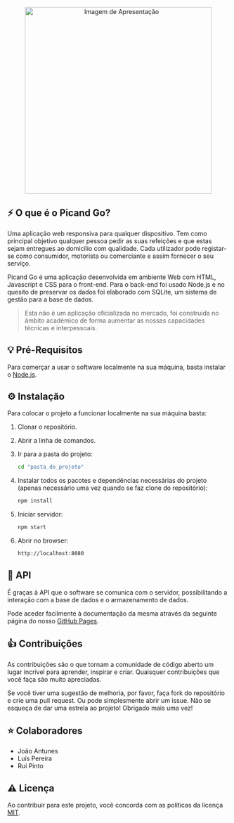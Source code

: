 <p align="center"><img width="425" src="http://luispereiralabs.com/assets/picand-go/page-cover.png" alt="Imagem de Apresentação"></p>

## ⚡️ O que é o Picand Go?

Uma aplicação web responsiva para qualquer dispositivo. Tem como principal objetivo qualquer pessoa pedir as suas refeições e que estas sejam entregues ao domicílio com qualidade. Cada utilizador pode registar-se como consumidor, motorista ou comerciante e assim fornecer o seu serviço.

Picand Go é uma aplicação desenvolvida em ambiente Web com HTML, Javascript e CSS para o front-end. Para o back-end foi usado Node.js e no quesito de preservar os dados foi elaborado com SQLite, um sistema de gestão para a base de dados.

> Esta não é um aplicação oficializada no mercado, foi construida no âmbito académico de forma aumentar as nossas capacidades técnicas e interpessoais.

## 💡 Pré-Requisitos

Para comerçar a usar o software localmente na sua máquina, basta instalar o [Node.js](https://nodejs.org/pt/download/prebuilt-installer).

## ⚙️ Instalação

Para colocar o projeto a funcionar localmente na sua máquina basta:

1. Clonar o repositório.

2. Abrir a linha de comandos.

3. Ir para a pasta do projeto:
   ```sh
   cd "pasta_do_projeto"
   ```

4. Instalar todos os pacotes e dependências necessárias do projeto (apenas necessário uma vez quando se faz clone do repositório):
   ```sh
   npm install
   ```

5. Iniciar servidor:
   ```sh
   npm start
   ```

6. Abrir no browser:
   ```sh
   http://localhost:8080
   ```

## 📖 API

É graças à API que o software se comunica com o servidor, possibilitando a interação com a base de dados e o armazenamento de dados.

Pode aceder facilmente à documentação da mesma através da seguinte página do nosso [GitHub Pages](https://luispereira1999.github.io/picand-go).

## 👍 Contribuições

As contribuições são o que tornam a comunidade de código aberto um lugar incrível para aprender, inspirar e criar. Quaisquer contribuições que você faça são muito apreciadas.

Se você tiver uma sugestão de melhoria, por favor, faça fork do repositório e crie uma pull request. Ou pode simplesmente abrir um issue. Não se esqueça de dar uma estrela ao projeto! Obrigado mais uma vez!

## ⭐️ Colaboradores

- João Antunes
- Luís Pereira
- Rui Pinto

## ⚠️ Licença

Ao contribuir para este projeto, você concorda com as políticas da licença [MIT](LICENSE).
